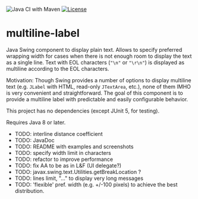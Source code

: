 ![Java CI with Maven](https://github.com/parubok/multiline-label/workflows/Java%20CI%20with%20Maven/badge.svg?branch=master)
[![License](https://img.shields.io/badge/License-Apache%202.0-blue.svg)](https://github.com/parubok/multiline-label/blob/master/LICENSE)

# multiline-label

Java Swing component to display plain text. Allows to specify preferred wrapping width for cases when there is not enough room to display the text as a single line. Text with EOL characters (`"\n"` or `"\r\n"`) is displayed as multiline according to the EOL characters.

Motivation: Though Swing provides a number of options to display multiline text (e.g. `JLabel` with HTML, read-only `JTextArea`, etc.), none of them IMHO is very convenient and straightforward.
The goal of this component is to provide a multiline label with predictable and easily configurable behavior.

This project has no dependencies (except JUnit 5, for testing).

Requires Java 8 or later.

 * TODO: interline distance coefficient
 * TODO: JavaDoc
 * TODO: README with examples and screenshots
 * TODO: specify width limit in characters
 * TODO: refactor to improve performance
 * TODO: fix AA to be as in L&F (UI delegate?)
 * TODO: javax.swing.text.Utilities.getBreakLocation ?
 * TODO: lines limit, "..." to display very long messages
 * TODO: 'flexible' pref. width (e.g. +/-100 pixels) to achieve the best distribution.
